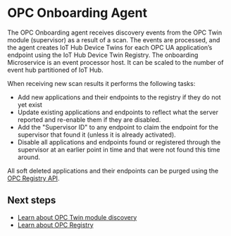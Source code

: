 # OPC Onboarding Agent

The OPC Onboarding agent receives discovery events from the OPC Twin module (supervisor) as a result of a scan.  The events are processed, and the agent creates IoT Hub Device Twins for each OPC UA application’s endpoint using the IoT Hub Device Twin Registry.  The onboarding Microservice is an event processor host.  It can be scaled to the number of event hub partitioned of IoT Hub.

When receiving new scan results it performs the following tasks:

- Add new applications and their endpoints to the registry if they do not yet exist
- Update existing applications and endpoints to reflect what the server reported and re-enable them if they are disabled.
- Add the "Supervisor ID" to any endpoint to claim the endpoint for the supervisor that found it (unless it is already activated).
- Disable all applications and endpoints found or registered through the supervisor at an earlier point in time and that were not found this time around.  

All soft deleted applications and their endpoints can be purged using the [OPC Registry API](../api/registry/readme.md).

## Next steps

- [Learn about OPC Twin module discovery](../modules/twin.md)
- [Learn about OPC Registry](registry.md)
